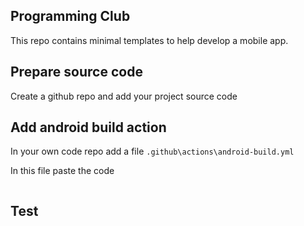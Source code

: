 ## Programming Club

This repo contains minimal templates to help develop a mobile app.

## Prepare source code

Create a github repo and add your project source code

## Add android build action

In your own code repo add a file `.github\actions\android-build.yml`

In this file paste the code

```yml

```

## Test

